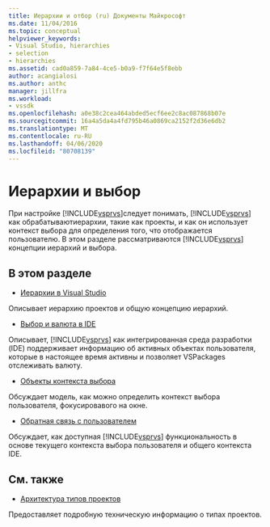 ```yaml
---
title: Иерархии и отбор (ru) Документы Майкрософт
ms.date: 11/04/2016
ms.topic: conceptual
helpviewer_keywords:
- Visual Studio, hierarchies
- selection
- hierarchies
ms.assetid: cad0a859-7a84-4ce5-b0a9-f7f64e5f8ebb
author: acangialosi
ms.author: anthc
manager: jillfra
ms.workload:
- vssdk
ms.openlocfilehash: a0e38c2cea464abded5ecf6ee2c8ac087868b07e
ms.sourcegitcommit: 16a4a5da4a4fd795b46a0869ca2152f2d36e6db2
ms.translationtype: MT
ms.contentlocale: ru-RU
ms.lasthandoff: 04/06/2020
ms.locfileid: "80708139"
---
```

# <a name="hierarchies-and-selection"></a>Иерархии и выбор
При настройке [!INCLUDE[vsprvs](../../code-quality/includes/vsprvs_md.md)]следует понимать, [!INCLUDE[vsprvs](../../code-quality/includes/vsprvs_md.md)] как обрабатываютиерархии, такие как проекты, и как он использует контекст выбора для определения того, что отображается пользователю. В этом разделе рассматриваются [!INCLUDE[vsprvs](../../code-quality/includes/vsprvs_md.md)] концепции иерархий и выбора.

## <a name="in-this-section"></a>В этом разделе
- [Иерархии в Visual Studio](../../extensibility/internals/hierarchies-in-visual-studio.md)

 Описывает иерархию проектов и общую концепцию иерархий.

- [Выбор и валюта в IDE](../../extensibility/internals/selection-and-currency-in-the-ide.md)

 Описывает, [!INCLUDE[vsprvs](../../code-quality/includes/vsprvs_md.md)] как интегрированная среда разработки (IDE) поддерживает информацию об активных объектах пользователя, которые в настоящее время активны и позволяет VSPackages отслеживать валюту.

- [Объекты контекста выбора](../../extensibility/internals/selection-context-objects.md)

 Обсуждает модель, как можно определить контекст выбора пользователя, фокусировавого на окне.

- [Обратная связь с пользователем](../../extensibility/internals/feedback-to-the-user.md)

 Обсуждает, как доступная [!INCLUDE[vsprvs](../../code-quality/includes/vsprvs_md.md)] функциональность в основе текущего контекста выбора пользователя и общего контекста IDE.

## <a name="related-sections"></a>См. также
- [Архитектура типов проектов](../../extensibility/internals/project-types-architecture.md)

 Предоставляет подробную техническую информацию о типах проектов.
